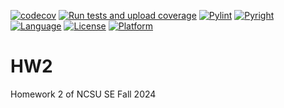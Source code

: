 [![codecov](https://codecov.io/gh/NCSU-SE-2024/HW2/graph/badge.svg?token=26XxWVrX3m)](https://codecov.io/gh/NCSU-SE-2024/HW2)
[![Run tests and upload coverage](https://github.com/NCSU-SE-2024/HW2/actions/workflows/python-app.yml/badge.svg)](https://github.com/NCSU-SE-2024/HW2/actions/workflows/python-app.yml)
[![Pylint](https://github.com/NCSU-SE-2024/HW2/actions/workflows/pylint.yml/badge.svg)](https://github.com/NCSU-SE-2024/HW2/actions/workflows/pylint.yml)
[![Pyright](https://github.com/NCSU-SE-2024/HW2/actions/workflows/pyright.yml/badge.svg)](https://github.com/NCSU-SE-2024/HW2/actions/workflows/pyright.yml)
[![Language](https://img.shields.io/badge/Language-Python-blue)](https://www.python.org)
[![License](https://img.shields.io/badge/License-Apache%202.0-blue.svg)](https://opensource.org/licenses/Apache-2.0)
[![Platform](https://img.shields.io/badge/Platform-Linux-red)](https://www.linux.org)

# HW2
Homework 2 of NCSU SE Fall 2024
